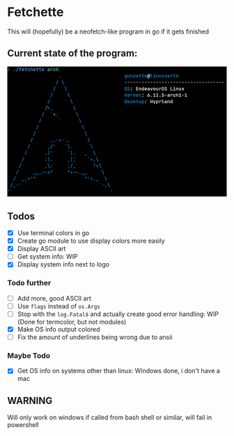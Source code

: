 # Fetchette
This will (hopefully) be a neofetch-like program in go if it gets finished

## Current state of the program:
![image](screenshots/earlyArch.png)

## Todos
- [X] Use terminal colors in go
- [X] Create go module to use display colors more easily
- [X] Display ASCII art
- [ ] Get system info: WIP
- [X] Display system info next to logo
### Todo further
- [ ] Add more, good ASCII art
- [ ] Use `flags` instead of `os.Args`
- [ ] Stop with the `log.Fatal`s and actually create good error handling: WIP (Done for termcolor, but not modules)
- [X] Make OS info output colored
- [ ] Fix the amount of underlines being wrong due to ansii
### Maybe Todo
- [X] Get OS info on systems other than linux: Windows done, i don't have a mac

## WARNING
Will only work on windows if called from bash shell or similar, will fail in powershell 
